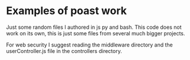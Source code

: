 <h1>Examples of poast work </h1>
Just some random files I authored in js py and bash. This code does not work on its own, this is just some files from several much bigger projects.

For web security I suggest reading the middleware directory and the userController.js file in the controllers directory.
